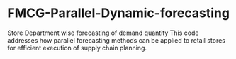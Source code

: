 # FMCG-Parallel-Dynamic-forecasting
Store Department wise forecasting of demand quantity
This code addresses how parallel forecasting methods can be applied to retail stores for efficient execution of supply chain planning.

